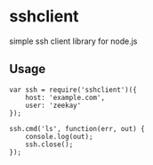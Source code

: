 # sshclient
simple ssh client library for node.js

## Usage

    var ssh = require('sshclient')({
        host: 'example.com',
        user: 'zeekay'
    });

    ssh.cmd('ls', function(err, out) {
        console.log(out);
        ssh.close();
    });
